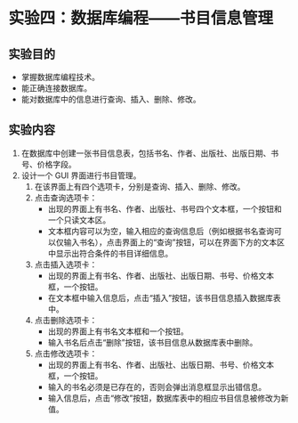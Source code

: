 # 实验四：数据库编程——书目信息管理

## 实验目的

- 掌握数据库编程技术。
- 能正确连接数据库。
- 能对数据库中的信息进行查询、插入、删除、修改。

## 实验内容

1. 在数据库中创建一张书目信息表，包括书名、作者、出版社、出版日期、书号、价格字段。
2. 设计一个 GUI 界面进行书目管理。
   1. 在该界面上有四个选项卡，分别是查询、插入、删除、修改。
   2. 点击查询选项卡：
      - 出现的界面上有书名、作者、出版社、书号四个文本框，一个按钮和一个只读文本区。
      - 文本框内容可以为空，输入相应的查询信息后（例如根据书名查询可以仅输入书名），点击界面上的“查询”按钮，可以在界面下方的文本区中显示出符合条件的书目详细信息。
   3. 点击插入选项卡：
      - 出现的界面上有书名、作者、出版社、出版日期、书号、价格文本框，一个按钮。
      - 在文本框中输入信息后，点击“插入”按钮，该书目信息插入数据库表中。
   4. 点击删除选项卡：
      - 出现的界面上有书名文本框和一个按钮。
      - 输入书名后点击“删除”按钮，该书目信息从数据库表中删除。
   5. 点击修改选项卡：
      - 出现的界面上有书名、作者、出版社、出版日期、书号、价格文本框，一个按钮。
      - 输入的书名必须是已存在的，否则会弹出消息框显示出错信息。
      - 输入信息后，点击“修改”按钮，数据库表中的相应书目信息被修改为新值。
